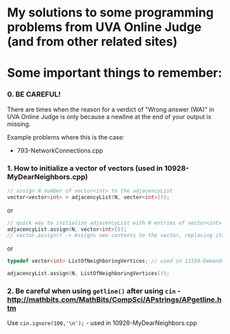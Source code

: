 # My solutions to some programming problems from UVA Online Judge (and from other related sites)



# Some important things to remember:

### 0. BE CAREFUL!

There are times when the reason for a verdict of "Wrong answer (WA)" in UVA Online Judge is only because a newline at the end of your output is missing.

Example problems where this is the case:
 - 793-NetworkConnections.cpp

### 1. How to initialize a vector of vectors (used in 10928-MyDearNeighbors.cpp)
``` C++
// assign N number of vector<int> to the adjacencyList
vector<vector<int> > adjacencyList(N, vector<int>());
```
or
``` C++
// quick way to initialize adjacencyList with N entries of vector<int>
adjacencyList.assign(N, vector<int>());
// vector.assign() -> Assigns new contents to the vector, replacing its current contents, and modifying its size accordingly. (from http://www.cplusplus.com/reference/vector/vector/assign/)
```
or
``` C++
typedef vector<int> ListOfNeighboringVertices; // used in 11550-DemandingDilemma.cpp

adjacencyList.assign(N, ListOfNeighboringVertices());
```


### 2. Be careful when using `getline()` after using `cin` - http://mathbits.com/MathBits/CompSci/APstrings/APgetline.htm

Use `cin.ignore(100,'\n');` - used in 10928-MyDearNeighbors.cpp